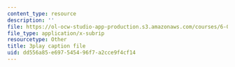 ```yaml
---
content_type: resource
description: ''
file: https://ol-ocw-studio-app-production.s3.amazonaws.com/courses/6-042j-mathematics-for-computer-science-spring-2015/dd556a85e697545496f7a2cce9f4cf14_0exBzsexUoI.vtt
file_type: application/x-subrip
resourcetype: Other
title: 3play caption file
uid: dd556a85-e697-5454-96f7-a2cce9f4cf14
---
```

